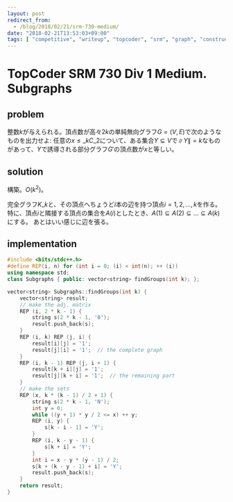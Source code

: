 ```yaml
---
layout: post
redirect_from:
  - /blog/2018/02/21/srm-730-medium/
date: "2018-02-21T13:53:03+09:00"
tags: [ "competitive", "writeup", "topcoder", "srm", "graph", "construction" ]
---
```


# TopCoder SRM 730 Div 1 Medium. Subgraphs

## problem

整数$k$が与えられる。頂点数が高々$2k$の単純無向グラフ$G = (V, E)$で次のようなものを出力せよ: 任意の$x \le {}\_kC\_2$について、ある集合$Y \subseteq V$で$\|Y\| = k$なものがあって、$Y$で誘導される部分グラフ$G'$の頂点数が$x$と等しい。

## solution

構築。$O(k^2)$。

完全グラフ$K\_k$と、その頂点へちょうど$i$本の辺を持つ頂点$i = 1, 2, \dots, k$を作る。
特に、頂点$i$と隣接する頂点の集合を$A(i)$としたとき、$A(1) \subseteq A(2) \subseteq \dots \subseteq A(k)$にする。
あとはいい感じに辺を張る。

## implementation

``` c++
#include <bits/stdc++.h>
#define REP(i, n) for (int i = 0; (i) < int(n); ++ (i))
using namespace std;
class Subgraphs { public: vector<string> findGroups(int k); };

vector<string> Subgraphs::findGroups(int k) {
    vector<string> result;
    // make the adj. matrix
    REP (i, 2 * k - 1) {
        string s(2 * k - 1, '0');
        result.push_back(s);
    }
    REP (i, k) REP (j, i) {
        result[i][j] = '1';
        result[j][i] = '1';  // the complete graph
    }
    REP (i, k - 1) REP (j, i + 1) {
        result[k + i][j] = '1';
        result[j][k + i] = '1';  // the remaining part
    }
    // make the sets
    REP (x, k * (k - 1) / 2 + 1) {
        string s(2 * k - 1, 'N');
        int y = 0;
        while ((y + 1) * y / 2 <= x) ++ y;
        REP (i, y) {
            s[k - i - 1] = 'Y';
        }
        REP (i, k - y - 1) {
            s[k + i] = 'Y';
        }
        int i = x - y * (y - 1) / 2;
        s[k + (k - y - 1) + i] = 'Y';
        result.push_back(s);
    }
    return result;
}
```
